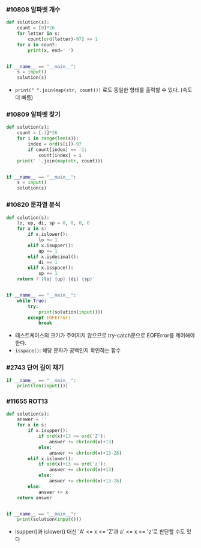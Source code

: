 ### #10808 알파벳 개수

```python
def solution(s):
    count = [0]*26
    for letter in s:
        count[ord(letter)-97] += 1
    for x in count:
        print(x, end=' ')


if __name__ == "__main__":
    s = input()
    solution(s)
```

- `print(" ".join(map(str, count)))` 로도 동일한 형태를 출력할 수 있다. (속도 더 빠름)



### #10809 알파벳 찾기

```python
def solution(s):
    count = [-1]*26
    for i in range(len(s)):
        index = ord(s[i])-97
        if count[index] == -1:
            count[index] = i
    print(' '.join(map(str, count)))


if __name__ == "__main__":
    s = input()
    solution(s)
```



### #10820 문자열 분석

```python
def solution(s):
    lo, up, di, sp = 0, 0, 0, 0
    for x in s:
        if x.islower():
            lo += 1
        elif x.isupper():
            up += 1
        elif x.isdecimal():
            di += 1
        elif x.isspace():
            sp += 1
    return f'{lo} {up} {di} {sp}'


if __name__ == "__main__":
    while True:
        try:
            print(solution(input()))
        except EOFError:
            break
```

- 테스트케이스의 크기가 주어지지 않으므로  try-catch문으로 EOFError를 제어해야 한다.
- `isspace()`: 해당 문자가 공백인지 확인하는 함수



### #2743 단어 길이 재기

```python
if __name__ == "__main__":
    print(len(input()))
```



### #11655 ROT13

```python
def solution(s):
    answer = ''
    for x in s:
        if x.isupper():
            if ord(x)+13 <= ord('Z'):
                answer += chr(ord(x)+13)
            else:
                answer += chr(ord(x)+13-26)
        elif x.islower():
            if ord(x)+13 <= ord('z'):
                answer += chr(ord(x)+13)
            else:
                answer += chr(ord(x)+13-26)
        else:
            answer += x
    return answer


if __name__ == "__main__":
    print(solution(input()))
```

- isupper()과 islower() 대신 'A' <= x <= 'Z'과 a' <= x <= 'z'로 판단할 수도 있다


